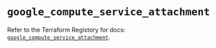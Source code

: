 # `google_compute_service_attachment`

Refer to the Terraform Registory for docs: [`google_compute_service_attachment`](https://www.terraform.io/docs/providers/google/r/compute_service_attachment).
